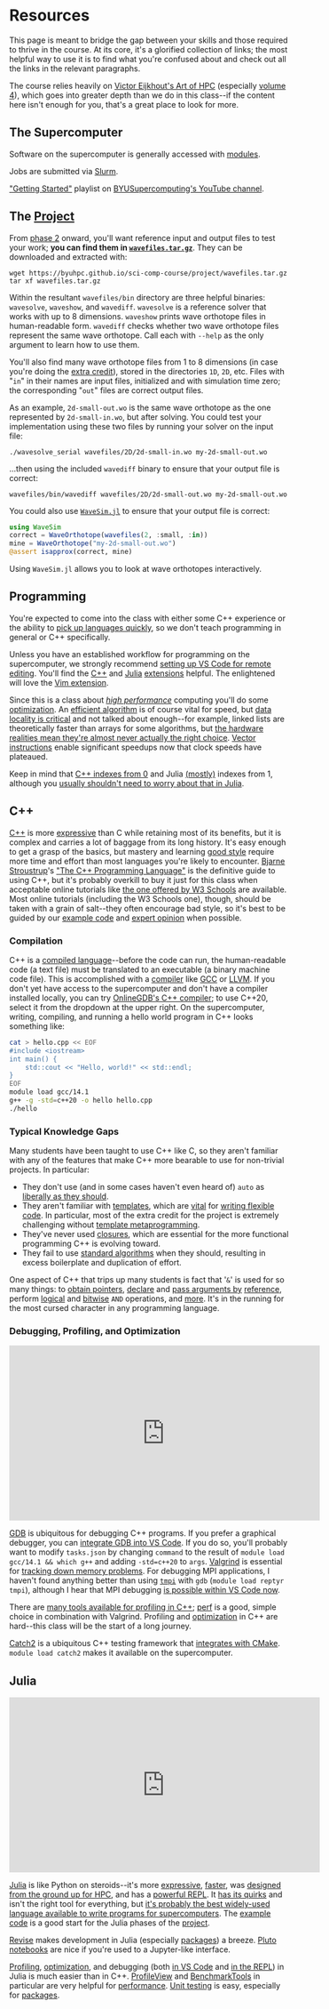 ---
---

# Resources

This page is meant to bridge the gap between your skills and those required to thrive in the course. At its core, it's a glorified collection of links; the most helpful way to use it is to find what you're confused about and check out all the links in the relevant paragraphs.

The course relies heavily on [Victor Eijkhout's Art of HPC](https://theartofhpc.com/) (especially [volume 4](readings/EijkhoutHPCTutorialsVol4.pdf)), which goes into greater depth than we do in this class--if the content here isn't enough for you, that's a great place to look for more.



## The Supercomputer

Software on the supercomputer is generally accessed with [modules](https://rc.byu.edu/wiki/?id=Environment+Modules).

Jobs are submitted via [Slurm](https://rc.byu.edu/wiki/?id=Slurm).

["Getting Started"](https://www.youtube.com/watch?v=i1r9BxHBG0I&list=PL326A5EB4E3B16FED) playlist on [BYUSupercomputing's YouTube channel](http://youtube.com/BYUSupercomputing).



## The [Project](project/overview.md)

From [phase 2](project/phase2.md) onward, you'll want reference input and output files to test your work; **you can find them in [`wavefiles.tar.gz`](project/wavefiles.tar.gz)**. They can be downloaded and extracted with:

```shell
wget https://byuhpc.github.io/sci-comp-course/project/wavefiles.tar.gz
tar xf wavefiles.tar.gz
```

Within the resultant `wavefiles/bin` directory are three helpful binaries: `wavesolve`, `waveshow`, and `wavediff`. `wavesolve` is a reference solver that works with up to 8 dimensions. `waveshow` prints wave orthotope files in human-readable form. `wavediff` checks whether two wave orthotope files represent the same wave orthotope. Call each with `--help` as the only argument to learn how to use them.

You'll also find many wave orthotope files from 1 to 8 dimensions (in case you're doing the [extra credit](assignments/extra-credit.md#project)), stored in the directories `1D`, `2D`, etc. Files with "`in`" in their names are input files, initialized and with simulation time zero; the corresponding "`out`" files are correct output files.

As an example, `2d-small-out.wo` is the same wave orthotope as the one represented by `2d-small-in.wo`, but after solving. You could test your implementation using these two files by running your solver on the input file:

```shell
./wavesolve_serial wavefiles/2D/2d-small-in.wo my-2d-small-out.wo
```

...then using the included `wavediff` binary to ensure that your output file is correct:

```shell
wavefiles/bin/wavediff wavefiles/2D/2d-small-out.wo my-2d-small-out.wo
```

You could also use [`WaveSim.jl`](https://github.com/BYUHPC/WaveSim.jl) to ensure that your output file is correct:

```julia
using WaveSim
correct = WaveOrthotope(wavefiles(2, :small, :in))
mine = WaveOrthotope("my-2d-small-out.wo")
@assert isapprox(correct, mine)
```

Using `WaveSim.jl` allows you to look at wave orthotopes interactively.



## Programming

You're expected to come into the class with either some C++ experience or the ability to [pick up languages quickly](https://prirai.github.io/books/unix-koans.html#master-foo-and-the-recruiter), so we don't teach programming in general or C++ specifically.

Unless you have an established workflow for programming on the supercomputer, we strongly recommend [setting up VS Code for remote editing](https://rc.byu.edu/wiki/index.php?page=Remote+Development+with+VS+Code). You'll find the [C++](https://marketplace.visualstudio.com/items?itemName=ms-vscode.cpptools) and [Julia](https://marketplace.visualstudio.com/items?itemName=julialang.language-julia) [extensions](https://marketplace.visualstudio.com/) helpful. The enlightened will love the [Vim extension](https://marketplace.visualstudio.com/items?itemName=vscodevim.vim).

Since this is a class about *[high performance](https://youtu.be/rX0ItVEVjHc)* computing you'll do some [optimization](https://viralinstruction.com/posts/hardware/). An [efficient algorithm](https://youtu.be/ZZuD6iUe3Pc) is of course vital for speed, but [data locality is critical](http://gameprogrammingpatterns.com/data-locality.html) and not talked about enough--for example, linked lists are theoretically faster than arrays for some algorithms, but [the hardware realities mean they're almost never actually the right choice](https://youtu.be/YQs6IC-vgmo). [Vector instructions](http://walkingrandomly.com/?p=3378) enable significant speedups now that clock speeds have plateaued.

Keep in mind that [C++ indexes from 0](https://www.w3schools.com/cpp/cpp_arrays.asp) and Julia [(mostly)](https://juliaarrays.github.io/OffsetArrays.jl/stable/) indexes from 1, although you [usually shouldn't need to worry about that in Julia](https://docs.julialang.org/en/v1/manual/arrays/#man-array-indexing).



## C++

[C++](https://en.cppreference.com) is more [expressive](https://en.wikipedia.org/wiki/Expressive_power_%28computer_science%29) than C while retaining most of its benefits, but it is complex and carries a lot of baggage from its long history. It's easy enough to get a grasp of the basics, but mastery and learning [good style](http://isocpp.github.io/CppCoreGuidelines/CppCoreGuidelines) require more time and effort than most languages you're likely to encounter. [Bjarne Stroustrup](https://www.stroustrup.com/)'s ["The C++ Programming Language"](https://www.stroustrup.com/4th.html) is the definitive guide to using C++, but it's probably overkill to buy it just for this class when acceptable online tutorials like [the one offered by W3 Schools](https://www.w3schools.com/cpp/) are available. Most online tutorials (including the W3 Schools one), though, should be taken with a grain of salt--they often encourage bad style, so it's best to be guided by our [example code](https://github.com/BYUHPC/sci-comp-course-example-cxx) and [expert opinion](http://isocpp.github.io/CppCoreGuidelines/CppCoreGuidelines) when possible.

### Compilation

C++ is a [compiled language](https://www.freecodecamp.org/news/compiled-versus-interpreted-languages/#compiled-languages)--before the code can run, the human-readable code (a text file) must be translated to an executable (a binary machine code file). This is accomplished with a [compiler](https://en.wikipedia.org/wiki/Compiler) like [GCC](https://gcc.gnu.org/) or [LLVM](https://llvm.org/). If you don't yet have access to the supercomputer and don't have a compiler installed locally, you can try [OnlineGDB's C++ compiler](https://www.onlinegdb.com/online_c++_compiler); to use C++20, select it from the dropdown at the upper right. On the supercomputer, writing, compiling, and running a hello world program in C++ looks something like:

```bash
cat > hello.cpp << EOF
#include <iostream>
int main() {
	std::cout << "Hello, world!" << std::endl;
}
EOF
module load gcc/14.1
g++ -g -std=c++20 -o hello hello.cpp
./hello
```

### Typical Knowledge Gaps

Many students have been taught to use C++ like C, so they aren't familiar with any of the features that make C++ more bearable to use for non-trivial projects. In particular:

- They don't use (and in some cases haven't even heard of) `auto` as [liberally as they should](https://herbsutter.com/2013/08/12/gotw-94-solution-aaa-style-almost-always-auto/).
- They aren't familiar with [templates](https://en.cppreference.com/w/cpp/language/templates), which are [vital](https://cplusplus.com/doc/oldtutorial/templates/) for [writing flexible code](https://hackernoon.com/c-template-a-quick-review-of-c11141720-version-ipg3uqy/). In particular, most of the extra credit for the project is extremely challenging without [template metaprogramming](https://en.wikibooks.org/wiki/C++_Programming/Templates/Template_Meta-Programming).
- They've never used [closures](https://learn.microsoft.com/en-us/cpp/cpp/lambda-expressions-in-cpp?view=msvc-170), which are essential for the more functional programming C++ is evolving toward.
- They fail to use [standard algorithms](https://en.cppreference.com/w/cpp/algorithm) when they should, resulting in excess boilerplate and duplication of effort.

One aspect of C++ that trips up many students is fact that '`&`' is used for so many things: to [obtain pointers](https://cplusplus.com/doc/tutorial/pointers/#reference), [declare](https://en.cppreference.com/w/cpp/language/reference_initialization) and [pass arguments by](https://www.geeksforgeeks.org/cpp-functions-pass-by-reference/) [reference](https://learn.microsoft.com/en-us/cpp/cpp/references-cpp?view=msvc-170), perform [logical](https://en.cppreference.com/w/cpp/language/operator_logical) and [bitwise](https://en.cppreference.com/w/cpp/language/operator_arithmetic) `AND` operations, and [more](https://dev.to/sandordargo/how-to-use-ampersands-in-c-3kga). It's in the running for the most cursed character in any programming language.

### Debugging, Profiling, and Optimization

<iframe width="560" height="315" src="https://www.youtube-nocookie.com/embed/EL19kEm5oaw?si=MPrszL6mDWluLGF6" title="YouTube video player" frameborder="0" allow="accelerometer; autoplay; clipboard-write; encrypted-media; gyroscope; picture-in-picture; web-share" referrerpolicy="strict-origin-when-cross-origin" allowfullscreen></iframe>

[GDB](https://www.bitdegree.org/learn/gdb-debugger) is ubiquitous for debugging C++ programs. If you prefer a graphical debugger, you can [integrate GDB into VS Code](https://youtu.be/G9gnSGKYIg4). If you do so, you'll probably want to modify `tasks.json` by changing `command` to the result of `module load gcc/14.1 && which g++` and adding `-std=c++20` to `args`. [Valgrind](https://valgrind.org/docs/manual/quick-start.html) is essential for [tracking down memory problems](https://prajankya.me/valgrind-on-linux/). For debugging MPI applications, I haven't found anything better than using [`tmpi`](https://github.com/Azrael3000/tmpi) with `gdb` (`module load reptyr tmpi`), although I hear that MPI debugging [is possible within VS Code now](https://iamsorush.com/posts/debug-mpi-vs-code/).

There are [many tools available for profiling in C++](https://hackingcpp.com/cpp/tools/profilers.html); [perf](https://dev.to/etcwilde/perf---perfect-profiling-of-cc-on-linux-of) is a good, simple choice in combination with Valgrind. Profiling and [optimization](https://www.agner.org/optimize/optimizing_cpp.pdf) in C++ are hard--this class will be the start of a long journey.

[Catch2](https://github.com/catchorg/Catch2) is a ubiquitous C++ testing framework that [integrates with CMake](https://github.com/catchorg/Catch2/blob/4dd6e81d0f4b6f88058e7b71f3f672aa478161ef/docs/cmake-integration.md). `module load catch2` makes it available on the supercomputer.



## Julia

<iframe width="560" height="315" src="https://www.youtube-nocookie.com/embed/PhhIgy1Vozo?si=-MvvVe3A3AcDATE1" title="YouTube video player" frameborder="0" allow="accelerometer; autoplay; clipboard-write; encrypted-media; gyroscope; picture-in-picture; web-share" referrerpolicy="strict-origin-when-cross-origin" allowfullscreen></iframe>

[Julia](https://julialang.org/) is like Python on steroids--it's more [expressive](https://docs.julialang.org/en/v1/manual/metaprogramming/), [faster](https://julialang.org/benchmarks/), was [designed from the ground up for HPC](https://julialang.org/blog/2012/02/why-we-created-julia/), and has a [powerful REPL](https://docs.julialang.org/en/v1/stdlib/REPL/). It [has its quirks](https://viralinstruction.com/posts/badjulia/) and isn't the right tool for everything, but [it's probably the best widely-used language available to write programs for supercomputers](https://viralinstruction.com/posts/goodjulia/). The [example code](https://github.com/BYUHPC/WaveSim.jl) is a good start for the Julia phases of the [project](project/overview.md).

[Revise](https://timholy.github.io/Revise.jl/stable/) makes development in Julia (especially [packages](https://pkgdocs.julialang.org/v1/creating-packages/)) a breeze. [Pluto notebooks](https://github.com/fonsp/Pluto.jl) are nice if you're used to a Jupyter-like interface.

[Profiling](https://docs.julialang.org/en/v1/manual/profile/), [optimization](https://docs.julialang.org/en/v1/manual/performance-tips/), and debugging (both [in VS Code](https://www.julia-vscode.org/docs/stable/userguide/debugging/) and [in the REPL](https://github.com/JuliaDebug/Debugger.jl)) in Julia is much easier than in C++. [ProfileView](https://github.com/timholy/ProfileView.jl) and [BenchmarkTools](https://github.com/JuliaCI/BenchmarkTools.jl) in particular are very helpful for [performance](https://docs.julialang.org/en/v1/manual/performance-tips/). [Unit testing](https://docs.julialang.org/en/v1/stdlib/Test/) is easy, especially for [packages](https://pkgdocs.julialang.org/dev/creating-packages/#Adding-tests-to-the-package).
